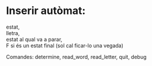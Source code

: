 # Inserir autòmat:
estat,  
lletra,  
estat al qual va a parar,  
F si és un estat final (sol cal ficar-lo una vegada)  

Comandes: determine, read_word, read_letter, quit, debug
